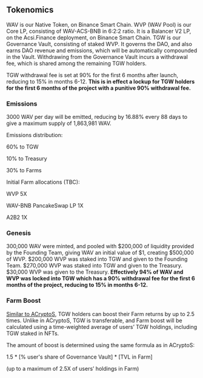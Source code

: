 ## Tokenomics

WAV is our Native Token, on Binance Smart Chain. WVP (WAV Pool) is our Core LP, consisting of WAV-ACS-BNB in 6:2:2 ratio. It is a Balancer V2 LP, on the Acsi.Finance deployment, on Binance Smart Chain. TGW is our Governance Vault, consisting of staked WVP. It governs the DAO, and also earns DAO revenue and emissions, which will be automatically compounded in the Vault. Withdrawing from the Governance Vault incurs a withdrawal fee, which is shared among the remaining TGW holders.

TGW withdrawal fee is set at 90% for the first 6 months after launch, reducing to 15% in months 6-12. **This is in effect a lockup for TGW holders for the first 6 months of the project with a punitive 90% withdrawal fee.**

### Emissions

3000 WAV per day will be emitted, reducing by 16.88% every 88 days to give a maximum supply of 1,863,981 WAV.

Emissions distribution:

60% to TGW

10% to Treasury

30% to Farms

Initial Farm allocations (TBC):

WVP 5X

WAV-BNB PancakeSwap LP 1X

A2B2 1X

### Genesis

300,000 WAV were minted, and pooled with $200,000 of liquidity provided by the Founding Team, giving WAV an initial value of $1, creating $500,000 of WVP. $200,000 WVP was staked into TGW and given to the Founding Team. $270,000 WVP was staked into TGW and given to the Treasury. $30,000 WVP was given to the Treasury. **Effectively 94% of WAV and WVP was locked into TGW which has a 90% withdrawal fee for the first 6 months of the project, reducing to 15% in months 6-12.**

### Farm Boost

[Similar to ACryptoS](https://docs.acryptos.com/acryptos-farms#farm-rewards-boost), TGW holders can boost their Farm returns by up to 2.5 times. Unlike in ACryptoS, TGW is transferable, and Farm boost will be calculated using a time-weighted average of users’ TGW holdings, including TGW staked in NFTs.

The amount of boost is determined using the same formula as in ACryptoS:

1.5 \* \[% user's share of Governance Vault] \* \[TVL in Farm]&#x20;

(up to a maximum of 2.5X of users’ holdings in Farm)
